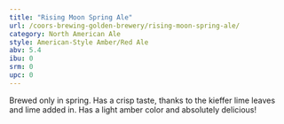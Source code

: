 ```yaml
---
title: "Rising Moon Spring Ale"
url: /coors-brewing-golden-brewery/rising-moon-spring-ale/
category: North American Ale
style: American-Style Amber/Red Ale
abv: 5.4
ibu: 0
srm: 0
upc: 0
---
```

Brewed only in spring. Has a crisp taste, thanks to the kieffer lime leaves and lime added in. Has a light amber color and absolutely delicious!

